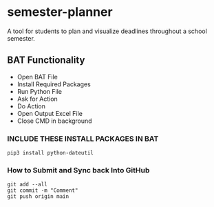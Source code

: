 # semester-planner
A tool for students to plan and visualize deadlines throughout a school semester.

## BAT Functionality
- Open BAT File
- Install Required Packages
- Run Python File
- Ask for Action
- Do Action
- Open Output Excel File
- Close CMD in background

### INCLUDE THESE INSTALL PACKAGES IN BAT
```
pip3 install python-dateutil
```

### How to Submit and Sync back Into GitHub
```
git add --all
git commit -m "Comment"
git push origin main
```